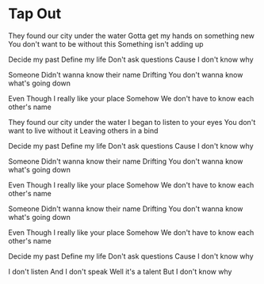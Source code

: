 # Tap Out

They found our city under the water
Gotta get my hands on something new
You don't want to be without this
Something isn't adding up

Decide my past
Define my life
Don't ask questions
Cause I don't know why

Someone
Didn't wanna know their name
Drifting
You don't wanna know what's going down

Even
Though I really like your place
Somehow
We don't have to know each other's name

They found our city under the water
I began to listen to your eyes
You don't want to live without it
Leaving others in a bind

Decide my past
Define my life
Don't ask questions
Cause I don't know why

Someone
Didn't wanna know their name
Drifting
You don't wanna know what's going down

Even
Though I really like your place
Somehow
We don't have to know each other's name

Someone
Didn't wanna know their name
Drifting
You don't wanna know what's going down

Even
Though I really like your place
Somehow
We don't have to know each other's name

Decide my past
Define my life
Don't ask questions
Cause I don't know why

I don't listen
And I don't speak
Well it's a talent
But I don't know why
